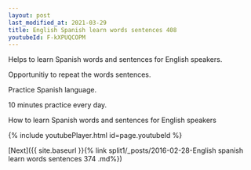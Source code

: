 ```yaml
---
layout: post
last_modified_at: 2021-03-29
title: English Spanish learn words sentences 408 
youtubeId: F-kXPUQCOPM
---
```

 
 
Helps to learn Spanish words and sentences for English speakers.

Opportunitiy to repeat the words sentences. 

Practice Spanish language. 
 
10 minutes practice every day. 
 
How to learn Spanish words and sentences for English speakers 
 
{% include youtubePlayer.html id=page.youtubeId %}
 
 
[Next]({{ site.baseurl }}{% link  split1/_posts/2016-02-28-English spanish learn words sentences 374 .md%})
 
